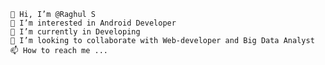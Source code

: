
    👋 Hi, I’m @Raghul S
    👀 I’m interested in Android Developer
    🌱 I’m currently in Developing
    💞️ I’m looking to collaborate with Web-developer and Big Data Analyst
    📫 How to reach me ...
     
     
